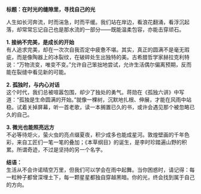 **标题：在时光的缝隙里，寻找自己的光**

人生如长河奔流，时而湍急，时而平缓。我们站在岸边，看浪花翻涌，看浮沉起落，却常常忘记自己也是那水流的一部分——既能温柔包容，亦能击穿顽石。

**1. 接纳不完美，是成长的开始**  
有人追求完美，却在一次次自我否定中疲惫不堪。其实，真正的圆满不是毫无瑕疵，而是像陶器上的冰裂纹，在破碎处生出独特的美。古希腊哲学家赫拉克利特说：“万物流变，唯变不变。”允许自己笨拙地尝试，允许生活偶尔偏离预期，反而能在裂缝中看见新的可能。

**2. 孤独时，与内心对话**  
这个时代，我们总被喧嚣包围，却少了独处的勇气。蒋勋在《孤独六讲》中写道：“孤独是生命圆满的开始。”就像一棵树，沉默地扎根、伸展，才能在风雨中站稳。试着关掉屏幕，听一首老歌，读一本搁置已久的书，或许会遇见那个被忽略已久的自己。

**3. 微光也能照亮远方**  
不必等待炬火，萤火虫的亮点缀夏夜，积少成多也能成星河。敦煌壁画的千年色彩，来自工匠们一笔一笔的叠加；《本草纲目》的诞生，是李时珍踏遍山野的积累。所谓奇迹，不过是坚持的另一个名字。

**结语：**  
生活从不会许诺晴空万里，但我们可以学会在雨中起舞。当你困惑时，请记得：每一粒种子都曾深埋土下，每一颗星星都独自穿越黑暗。你的光，终会找到属于自己的方向。
